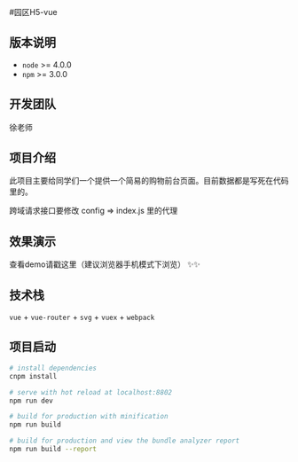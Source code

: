 #园区H5-vue

## 版本说明

- `node` >=  4.0.0 
- `npm` >= 3.0.0

## 开发团队

徐老师

## 项目介绍

此项目主要给同学们一个提供一个简易的购物前台页面。目前数据都是写死在代码里的。

跨域请求接口要修改 config => index.js 里的代理

## 效果演示

<a onclick="http://joubn.com/h5/dist/" target="_blank">查看demo请戳这里</a>（建议浏览器手机模式下浏览） ✨✨

## 技术栈

`vue` + `vue-router` + `svg`  + `vuex` + `webpack`

## 项目启动

``` bash
# install dependencies
cnpm install

# serve with hot reload at localhost:8802
npm run dev

# build for production with minification
npm run build

# build for production and view the bundle analyzer report
npm run build --report
```
